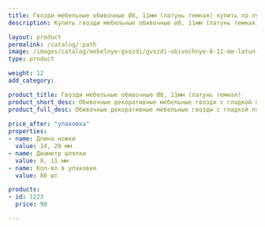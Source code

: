 ```yaml
---
title: Гвозди мебельные обивочные Ø8, 11мм (латунь темная) купить по лучшей цене с доставкой - Поролоныч
description: Купить гвозди мебельные обивочные ø8, 11мм (латунь темная) в розницу с доставкой по Москве в интернет-магазине Поролоныча.

layout: product
permalink: /catalog/:path
image: /images/catalog/mebelnye-gvozdi/gvozdi-obivochnye-8-11-mm-latun-temnaya-01_1600w.jpg
type: product

weight: 12
add_category: 

product_title: Гвозди мебельные обивочные Ø8, 11мм (латунь темная)
product_short_desc: Обивочные декоративные мебельные гвозди с гладкой поверхностью. Цвет - латунь темная.
product_full_desc: Обивочные декоративные мебельные гвозди с гладкой поверхностью. Цвет - латунь темная.
        
price_after: "упаковка"
properties:
- name: Длина ножки
  value: 14, 20 мм
- name: Диаметр шляпки
  value: 8, 11 мм
- name: Кол-во в упаковке
  value: 80 шт

products:
- id: 1223
  price: 90

---
```

